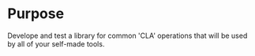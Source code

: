 # Purpose
Develope and test a library for common 'CLA' operations that will be used by all of your self-made tools.
